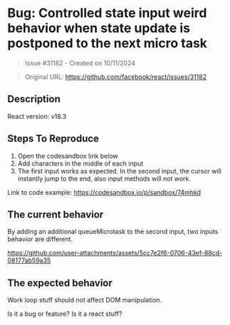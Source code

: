 # Bug: Controlled state input weird behavior when state update is postponed to the next micro task

> Issue #31182 - Created on 10/11/2024

> Original URL: https://github.com/facebook/react/issues/31182

## Description

<!--
  Please provide a clear and concise description of what the bug is. Include
  screenshots if needed. Please test using the latest version of the relevant
  React packages to make sure your issue has not already been fixed.
-->

React version: v18.3

## Steps To Reproduce

1. Open the codesandbox link below
2. Add characters in the middle of each input
3. The first input works as expected. In the second input, the cursor will instantly jump to the end, also input methods will not work.

<!--
  Your bug will get fixed much faster if we can run your code and it doesn't
  have dependencies other than React. Issues without reproduction steps or
  code examples may be immediately closed as not actionable.
-->

Link to code example: https://codesandbox.io/p/sandbox/74mhkd

<!--
  Please provide a CodeSandbox (https://codesandbox.io/s/new), a link to a
  repository on GitHub, or provide a minimal code example that reproduces the
  problem. You may provide a screenshot of the application if you think it is
  relevant to your bug report. Here are some tips for providing a minimal
  example: https://stackoverflow.com/help/mcve.
-->

## The current behavior
By adding an additional queueMicrotask to the second input, two inputs behavior are different.


https://github.com/user-attachments/assets/5cc7e2f6-0706-43ef-88cd-08177ab59a35



## The expected behavior
Work loop stuff should not affect DOM manipulation.

Is it a bug or feature? Is it a react stuff?

